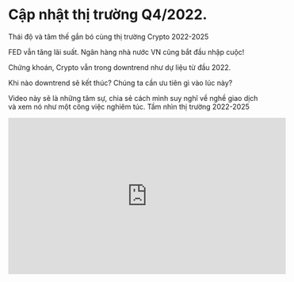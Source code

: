 # Cập nhật thị trường Q4/2022.

Thái độ và tâm thế gắn bó cùng thị trường Crypto 2022-2025

FED vẫn tăng lãi suất. Ngân hàng nhà nước VN cũng bắt đầu nhập cuộc!

Chứng khoán, Crypto vẫn trong downtrend như dự liệu từ đầu 2022.

Khi nào downtrend sẽ kết thúc? Chúng ta cần ưu tiên gì vào lúc này?

Video này sẽ là những tâm sự, chia sẻ cách mình suy nghĩ về nghề giao dịch và xem nó như một công việc nghiêm túc. Tầm nhìn thị trường 2022-2025


<iframe width="560" height="315" src="https://www.youtube.com/embed/KkVhZcju25w" title="YouTube video player" frameborder="0" allow="accelerometer; autoplay; clipboard-write; encrypted-media; gyroscope; picture-in-picture" allowfullscreen></iframe>